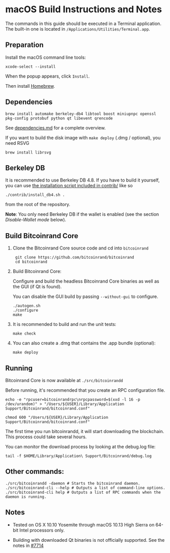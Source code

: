 macOS Build Instructions and Notes
====================================
The commands in this guide should be executed in a Terminal application.
The built-in one is located in `/Applications/Utilities/Terminal.app`.

Preparation
-----------
Install the macOS command line tools:

`xcode-select --install`

When the popup appears, click `Install`.

Then install [Homebrew](https://brew.sh).

Dependencies
----------------------

    brew install automake berkeley-db4 libtool boost miniupnpc openssl pkg-config protobuf python qt libevent qrencode

See [dependencies.md](dependencies.md) for a complete overview.

If you want to build the disk image with `make deploy` (.dmg / optional), you need RSVG

    brew install librsvg

Berkeley DB
-----------
It is recommended to use Berkeley DB 4.8. If you have to build it yourself,
you can use [the installation script included in contrib/](/contrib/install_db4.sh)
like so

```shell
./contrib/install_db4.sh .
```

from the root of the repository.

**Note**: You only need Berkeley DB if the wallet is enabled (see the section *Disable-Wallet mode* below).

Build Bitcoinrand Core
------------------------

1. Clone the Bitcoinrand Core source code and cd into `bitcoinrand`

        git clone https://github.com/bitcoinrand/bitcoinrand
        cd bitcoinrand

2.  Build Bitcoinrand Core:

    Configure and build the headless Bitcoinrand Core binaries as well as the GUI (if Qt is found).

    You can disable the GUI build by passing `--without-gui` to configure.

        ./autogen.sh
        ./configure
        make

3.  It is recommended to build and run the unit tests:

        make check

4.  You can also create a .dmg that contains the .app bundle (optional):

        make deploy

Running
-------

Bitcoinrand Core is now available at `./src/bitcoinrandd`

Before running, it's recommended that you create an RPC configuration file.

    echo -e "rpcuser=bitcoinrandrpc\nrpcpassword=$(xxd -l 16 -p /dev/urandom)" > "/Users/${USER}/Library/Application Support/Bitcoinrand/bitcoinrand.conf"

    chmod 600 "/Users/${USER}/Library/Application Support/Bitcoinrand/bitcoinrand.conf"

The first time you run bitcoinrandd, it will start downloading the blockchain. This process could take several hours.

You can monitor the download process by looking at the debug.log file:

    tail -f $HOME/Library/Application\ Support/Bitcoinrand/debug.log

Other commands:
-------

    ./src/bitcoinrandd -daemon # Starts the bitcoinrand daemon.
    ./src/bitcoinrand-cli --help # Outputs a list of command-line options.
    ./src/bitcoinrand-cli help # Outputs a list of RPC commands when the daemon is running.

Notes
-----

* Tested on OS X 10.10 Yosemite through macOS 10.13 High Sierra on 64-bit Intel processors only.

* Building with downloaded Qt binaries is not officially supported. See the notes in [#7714](https://github.com/bitcoinrand/bitcoinrand/issues/7714)
